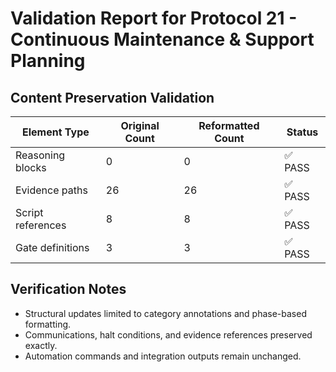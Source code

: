 # Validation Report for Protocol 21 - Continuous Maintenance & Support Planning

## Content Preservation Validation

| Element Type | Original Count | Reformatted Count | Status |
|--------------|----------------|-------------------|--------|
| Reasoning blocks | 0 | 0 | ✅ PASS |
| Evidence paths | 26 | 26 | ✅ PASS |
| Script references | 8 | 8 | ✅ PASS |
| Gate definitions | 3 | 3 | ✅ PASS |

## Verification Notes
- Structural updates limited to category annotations and phase-based formatting.
- Communications, halt conditions, and evidence references preserved exactly.
- Automation commands and integration outputs remain unchanged.
